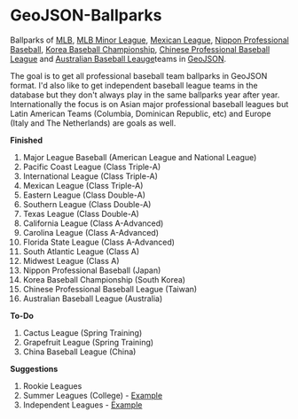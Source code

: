 GeoJSON-Ballparks
=================

Ballparks of [MLB](http://mlb.com), [MLB Minor League](http://www.milb.com/), [Mexican League](http://www.milb.com/index.jsp?sid=l125), [Nippon Professional Baseball](http://www.npb.or.jp), [Korea Baseball Championship](http://www.koreabaseball.com/), [Chinese Professional Baseball League](http://www.cpbl.com.tw) and [Australian Baseball Leauge](http://web.theabl.com.au)teams in [GeoJSON](http://geojson.org).

The goal is to get all professional baseball team ballparks in GeoJSON format.  I'd also like to get independent baseball league teams in the database but they don't always play in the same ballparks year after year.  Internationally the focus is on Asian major professional baseball leagues but Latin American Teams (Columbia, Dominican Republic, etc) and Europe (Italy and The Netherlands) are goals as well.

**Finished**

1. Major League Baseball (American League and National League)
2. Pacific Coast League (Class Triple-A)
3. International League (Class Triple-A)
4. Mexican League (Class Triple-A)
5. Eastern League (Class Double-A)
6. Southern League (Class Double-A)
7. Texas League (Class Double-A)
8. California League (Class A-Advanced)
9. Carolina League (Class A-Advanced)
10. Florida State League (Class A-Advanced)
11. South Atlantic League (Class A)
12. Midwest League (Class A)
13. Nippon Professional Baseball (Japan)
14. Korea Baseball Championship (South Korea)
15. Chinese Professional Baseball League (Taiwan) 
16. Australian Baseball League (Australia) 

**To-Do**

1. Cactus League (Spring Training)
2. Grapefruit League (Spring Training)
3. China Baseball League (China)

**Suggestions**

1. Rookie Leagues
2. Summer Leagues (College) - [Example](https://gist.github.com/oeon/54626316c56a76e4db67)
3. Independent Leagues - [Example](http://www.americanassociationbaseball.com)
